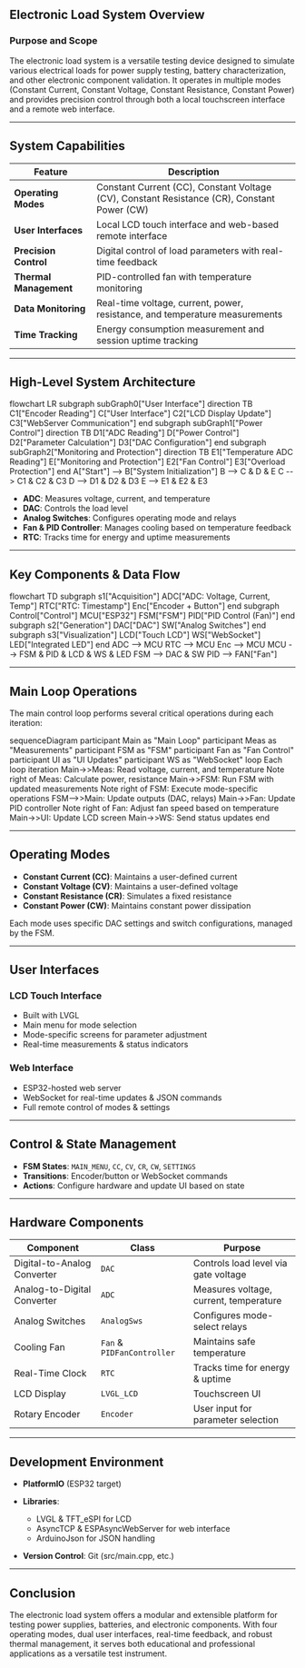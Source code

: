 <script type="module">
  import mermaid from "https://cdn.jsdelivr.net/npm/mermaid@latest/dist/mermaid.esm.min.mjs"
  import elkLayouts from "https://cdn.jsdelivr.net/npm/@mermaid-js/layout-elk@latest/dist/mermaid-layout-elk.esm.min.mjs"

  // register ELK
  mermaid.registerLayoutLoaders(elkLayouts)

  // then render the diagrams as usual
  mermaid.initialize({ startOnLoad: true })
</script>

## Electronic Load System Overview

### Purpose and Scope

The electronic load system is a versatile testing device designed to simulate various electrical loads for power supply testing, battery characterization, and other electronic component validation. It operates in multiple modes (Constant Current, Constant Voltage, Constant Resistance, Constant Power) and provides precision control through both a local touchscreen interface and a remote web interface.

---

## System Capabilities

| Feature                | Description                                                                                 |
| ---------------------- | ------------------------------------------------------------------------------------------- |
| **Operating Modes**    | Constant Current (CC), Constant Voltage (CV), Constant Resistance (CR), Constant Power (CW) |
| **User Interfaces**    | Local LCD touch interface and web-based remote interface                                    |
| **Precision Control**  | Digital control of load parameters with real-time feedback                                  |
| **Thermal Management** | PID-controlled fan with temperature monitoring                                              |
| **Data Monitoring**    | Real-time voltage, current, power, resistance, and temperature measurements                 |
| **Time Tracking**      | Energy consumption measurement and session uptime tracking                                  |

---

## High-Level System Architecture

<div class="mermaid">
flowchart LR
 subgraph subGraph0["User Interface"]
    direction TB
        C1["Encoder Reading"]
        C["User Interface"]
        C2["LCD Display Update"]
        C3["WebServer Communication"]
  end
 subgraph subGraph1["Power Control"]
    direction TB
        D1["ADC Reading"]
        D["Power Control"]
        D2["Parameter Calculation"]
        D3["DAC Configuration"]
  end
 subgraph subGraph2["Monitoring and Protection"]
    direction TB
        E1["Temperature ADC Reading"]
        E["Monitoring and Protection"]
        E2["Fan Control"]
        E3["Overload Protection"]
  end
    A["Start"] --> B["System Initialization"]
    B --> C & D & E
    C --> C1 & C2 & C3
    D --> D1 & D2 & D3
    E --> E1 & E2 & E3
</div>

* **ADC**: Measures voltage, current, and temperature
* **DAC**: Controls the load level
* **Analog Switches**: Configures operating mode and relays
* **Fan & PID Controller**: Manages cooling based on temperature feedback
* **RTC**: Tracks time for energy and uptime measurements

---

## Key Components & Data Flow

<div class="mermaid">
flowchart TD
 subgraph s1["Acquisition"]
        ADC["ADC: Voltage, Current, Temp"]
        RTC["RTC: Timestamp"]
        Enc["Encoder + Button"]
  end
 subgraph Control["Control"]
        MCU["ESP32"]
        FSM["FSM"]
        PID["PID Control (Fan)"]
  end
 subgraph s2["Generation"]
        DAC["DAC"]
        SW["Analog Switches"]
  end
 subgraph s3["Visualization"]
        LCD["Touch LCD"]
        WS["WebSocket"]
        LED["Integrated LED"]
  end
    ADC --> MCU
    RTC --> MCU
    Enc --> MCU
    MCU --> FSM & PID & LCD & WS & LED
    FSM --> DAC & SW
    PID --> FAN["Fan"]
</div>

---

## Main Loop Operations

The main control loop performs several critical operations during each iteration:

<div class="mermaid">
sequenceDiagram
    participant Main as "Main Loop"
    participant Meas as "Measurements"
    participant FSM as "FSM"
    participant Fan as "Fan Control"
    participant UI as "UI Updates"
    participant WS as "WebSocket"
    loop Each loop iteration
        Main->>Meas: Read voltage, current, and temperature
        Note right of Meas: Calculate power, resistance
        Main->>FSM: Run FSM with updated measurements
        Note right of FSM: Execute mode-specific operations
        FSM-->>Main: Update outputs (DAC, relays)
        Main->>Fan: Update PID controller
        Note right of Fan: Adjust fan speed based on temperature
        Main->>UI: Update LCD screen
        Main->>WS: Send status updates
    end
</div>

---

## Operating Modes

* **Constant Current (CC)**: Maintains a user-defined current
* **Constant Voltage (CV)**: Maintains a user-defined voltage
* **Constant Resistance (CR)**: Simulates a fixed resistance
* **Constant Power (CW)**: Maintains constant power dissipation

Each mode uses specific DAC settings and switch configurations, managed by the FSM.

---

## User Interfaces

### LCD Touch Interface

* Built with LVGL
* Main menu for mode selection
* Mode-specific screens for parameter adjustment
* Real-time measurements & status indicators

### Web Interface

* ESP32-hosted web server
* WebSocket for real-time updates & JSON commands
* Full remote control of modes & settings

---

## Control & State Management

* **FSM States**: `MAIN_MENU`, `CC`, `CV`, `CR`, `CW`, `SETTINGS`
* **Transitions**: Encoder/button or WebSocket commands
* **Actions**: Configure hardware and update UI based on state

---

## Hardware Components

| Component                   | Class                      | Purpose                                |
| --------------------------- | -------------------------- | -------------------------------------- |
| Digital-to-Analog Converter | `DAC`                      | Controls load level via gate voltage   |
| Analog-to-Digital Converter | `ADC`                      | Measures voltage, current, temperature |
| Analog Switches             | `AnalogSws`                | Configures mode-select relays          |
| Cooling Fan                 | `Fan` & `PIDFanController` | Maintains safe temperature             |
| Real-Time Clock             | `RTC`                      | Tracks time for energy & uptime        |
| LCD Display                 | `LVGL_LCD`                 | Touchscreen UI                         |
| Rotary Encoder              | `Encoder`                  | User input for parameter selection     |

---

## Development Environment

* **PlatformIO** (ESP32 target)
* **Libraries**:

  * LVGL & TFT\_eSPI for LCD
  * AsyncTCP & ESPAsyncWebServer for web interface
  * ArduinoJson for JSON handling
* **Version Control**: Git (src/main.cpp, etc.)

---

## Conclusion

The electronic load system offers a modular and extensible platform for testing power supplies, batteries, and electronic components. With four operating modes, dual user interfaces, real-time feedback, and robust thermal management, it serves both educational and professional applications as a versatile test instrument.
